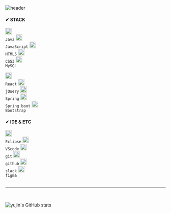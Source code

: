 
  ![header](https://capsule-render.vercel.app/api?type=waving&color=08BD80&height=150&section=header&fontColor=ffffff&fontSize=30&text=Hello&#44;&nbsp;World!&fontAlignY=35)

#### ✔ STACK 
<code><img alt = "java" height="20" src="https://img.icons8.com/?size=2x&id=GPfHz0SM85FX&format=gif"> Java</code>
<code><img alt = "JavaScript" height="20" src="https://img.icons8.com/?size=2x&id=tGvHBPJaKqEd&format=gif"> JavaScript</code>
<code><img alt = "HTML5" height="20" src="https://img.icons8.com/?size=2x&id=20909&format=png"> HTML5</code>
<code><img alt = "CSS3" height="20" src="https://img.icons8.com/?size=2x&id=21278&format=png"> CSS3</code>
<code><img alt = "MySQL" height="20" src="https://img.icons8.com/?size=2x&id=rgPSE6nAB766&format=png"> MySQL</code><br/>

<!--
<img src="https://img.shields.io/badge/JAVA-007396?style=flat-square&logo=java&logoColor=white"> <img src="https://img.shields.io/badge/javascript-F7DF1E?style=flat-square&logo=javascript&logoColor=black">
<img src="https://img.shields.io/badge/html5-E34F26?style=flat-square&logo=html5&logoColor=white">
<img src="https://img.shields.io/badge/css3-1572B6?style=flat-square&logo=css3&logoColor=white">
<img src="https://img.shields.io/badge/MySQL-4479A1?style=flat-square&logo=MySQL&logoColor=white"><br/>
-->

<code><img alt = "React" height="20" src="https://img.icons8.com/?size=2x&id=t5K2CR8feVdX&format=gif"> React</code>
<code><img alt = "jQuery" height="20" src="https://img.icons8.com/?size=2x&id=HKNzD81eiiSc&format=png"> jQuery</code>
<code><img alt = "Spring" height="20" src="https://img.icons8.com/?size=2x&id=90519&format=png"> Spring</code>
<code><img alt = "Spring boot" height="20" src="https://img.icons8.com/?size=2x&id=2oBx9FpXcbLa&format=png"> Spring boot</code>
<code><img alt = "Bootstrap" height="20" src="https://img.icons8.com/?size=2x&id=mRiGJYwO8l6B&format=png"> Bootstrap</code><br/>

<!-- <img src="https://img.shields.io/badge/react-61DAFB?style=flat-square&logo=react&logoColor=black"> <img src="https://img.shields.io/badge/jquery-0769AD?style=flat-square&logo=jquery&logoColor=white">
<img src="https://img.shields.io/badge/spring-6DB33F?style=flat-square&logo=spring&logoColor=white">
<img src="https://img.shields.io/badge/springboot-6DB33F?style=flat-square&logo=springboot&logoColor=white">
<img src="https://img.shields.io/badge/node.js-339933?style=flat-square&logo=nodedotjs&logoColor=white">
<img src="https://img.shields.io/badge/bootstrap-7952B3?style=flat-square&logo=bootstrap&logoColor=white"><br/><br/> -->

#### ✔ IDE & ETC

<code><img alt = "Eclipse" height="20" src="https://img.icons8.com/?size=2x&id=H0fFZSvORhnB&format=png"> Eclipse</code>
<code><img alt = "VScode" height="20" src="https://img.icons8.com/?size=2x&id=9OGIyU8hrxW5&format=png"> VScode</code>
<code><img alt = "git" height="20" src="https://img.icons8.com/?size=2x&id=20906&format=png"> git</code>
<code><img alt = "github" height="20" src="https://img.icons8.com/?size=2x&id=AZOZNnY73haj&format=png"> github</code>
<code><img alt = "slack" height="20" src="https://img.icons8.com/?size=2x&id=kikR2jIn6485&format=png"> slack</code>
<code><img alt = "figma" height="20" src="https://img.icons8.com/?size=2x&id=8gfeOoqrHqJU&format=gif"> figma</code><br/><br/>

<!--
<img src="https://img.shields.io/badge/Eclipse-2C2255?style=flat-square&logo=Eclipse%20IDE&logoColor=white"> <img src="https://img.shields.io/badge/visualstudiocode-007ACC?style=flat-square&logo=visualstudiocode&logoColor=white">
<img src="https://img.shields.io/badge/git-F05032?style=flat-square&logo=git&logoColor=white">
<img src="https://img.shields.io/badge/github-181717?style=flat-square&logo=github&logoColor=white">
<img src="https://img.shields.io/badge/slack-4A154B?style=flat-square&logo=slack&logoColor=white">
<img src="https://img.shields.io/badge/figma-F24E1E?style=flat-square&logo=figma&logoColor=white"><br/><br/>
-->
<hr/><br/>

![yujin's GitHub stats](https://github-readme-stats.vercel.app/api?username=chldbwls8001&show_icons=true&theme=vue)
